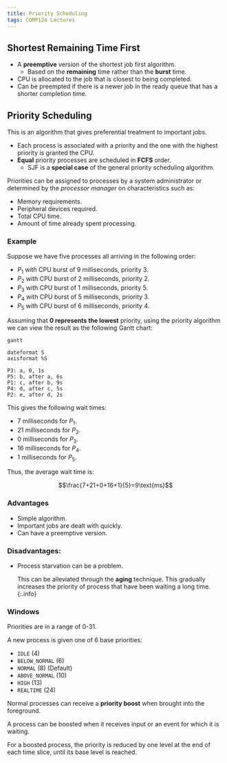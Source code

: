 ```yaml
---
title: Priority Scheduling
tags: COMP124 Lectures
---
```

## Shortest Remaining Time First
* A **preemptive** version of the shortest job first algorithm.
	* Based on the **remaining** time rather than the **burst** time.
* CPU is allocated to the job that is closest to being completed.
* Can be preempted if there is a newer job in the ready queue that has a shorter completion time.

## Priority Scheduling
This is an algorithm that gives preferential treatment to important jobs.

* Each process is associated with a priority and the one with the highest priority is granted the CPU.
* **Equal** priority processes are scheduled in **FCFS** order.
	* SJF is a **special case** of the general priority scheduling algorithm.
	
Priorities can be assigned to processes by a system administrator or determined by the *processor manager* on characteristics such as:

* Memory requirements.
* Peripheral devices required.
* Total CPU time.
* Amount of time already spent processing.

### Example
Suppose we have five processes all arriving in the following order:

* $P_1$ with CPU burst of 9 milliseconds, priority 3.
* $P_2$ with CPU burst of 2 milliseconds, priority 2.
* $P_3$ with CPU burst of 1 milliseconds, priority 5.
* $P_4$ with CPU burst of 5 milliseconds, priority 3.
* $P_5$ with CPU burst of 6 milliseconds, priority 4.

Assuming that **0 represents the lowest** priority, using the priority algorithm we can view the result as the following Gantt chart:

```mermaid
gantt

dateformat S
axisformat %S

P3: a, 0, 1s
P5: b, after a, 6s
P1: c, after b, 9s
P4: d, after c, 5s
P2: e, after d, 2s
```

This gives the following wait times:

* 7 milliseconds for $P_1$.
* 21 milliseconds for $P_2$.
* 0 milliseconds for $P_3$.
* 16 milliseconds for $P_4$.
* 1 milliseconds for $P_5$.


Thus, the average wait time is:

$$\frac{7+21+0+16+1}{5}=9\text{ms}$$

### Advantages

* Simple algorithm.
* Important jobs are dealt with quickly.
* Can have a preemptive version.

### Disadvantages:

* Process starvation can be a problem.

	This can be alleviated through the **aging** technique. This gradually increases the priority of process that have been waiting a long time.
	{:.info}

### Windows
Priorities are in a range of 0-31.

A new process is given one of 6 base priorities:

* `IDLE` (4)
* `BELOW_NORMAL` (6)
* `NORMAL` (8) (Default)
* `ABOVE_NORMAL` (10)
* `HIGH` (13)
* `REALTIME` (24)

Normal processes can receive a **priority boost** when brought into the foreground.

A process can be boosted when it receives input or an event for which it is waiting.

For a boosted process, the priority is reduced by one level at the end of each time slice, until its base level is reached.